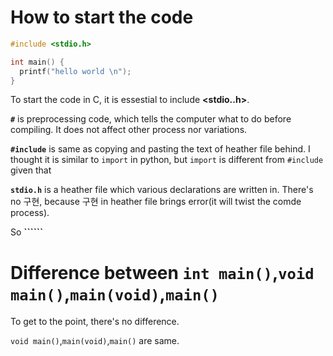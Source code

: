 # How to start the code

~~~C
#include <stdio.h>

int main() {
  printf("hello world \n");
}
~~~

To start the code in C, it is essestial to include **<stdio..h>**.

**```#```** is preprocessing code, which tells the computer what to do before compiling. It does not affect other process nor variations.

**```#include```** is same as copying and pasting the text of heather file behind. I thought it is similar to ```import``` in python, but ```import``` is different from ```#include``` given that

**```stdio.h```** is a heather file which various declarations are written in. There's no 구현, because 구현 in heather file brings error(it will twist the comde process).

So **``````**

# Difference between ```int main()```,```void main()```,```main(void)```,```main()```

To get to the point, there's no difference.

```void main()```,```main(void)```,```main()``` are same.
